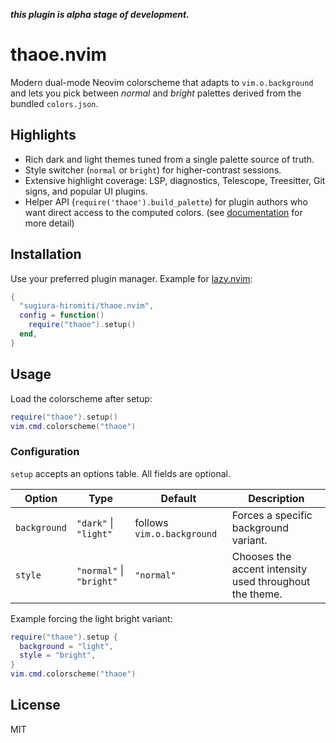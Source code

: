 ***this plugin is alpha stage of development.***

# thaoe.nvim

Modern dual-mode Neovim colorscheme that adapts to `vim.o.background` and lets you pick between *normal* and *bright* palettes derived from the bundled `colors.json`.

## Highlights

- Rich dark and light themes tuned from a single palette source of truth.
- Style switcher (`normal` or `bright`) for higher-contrast sessions.
- Extensive highlight coverage: LSP, diagnostics, Telescope, Treesitter, Git signs, and popular UI plugins.
- Helper API (`require('thaoe').build_palette`) for plugin authors who want direct access to the computed colors. (see [documentation](./doc/thaoe.nvim.txt) for more detail)

## Installation

Use your preferred plugin manager. Example for [lazy.nvim](https://github.com/folke/lazy.nvim):

```lua
{
  "sugiura-hiromiti/thaoe.nvim",
  config = function()
    require("thaoe").setup()
  end,
}
```

## Usage

Load the colorscheme after setup:

```lua
require("thaoe").setup()
vim.cmd.colorscheme("thaoe")
```

### Configuration

`setup` accepts an options table. All fields are optional.

| Option       | Type                         | Default                    | Description                                             |
| ------------ | ---------------------------- | -------------------------- | ------------------------------------------------------- |
| `background` | `"dark"` &#124; `"light"`    | follows `vim.o.background` | Forces a specific background variant.                   |
| `style`      | `"normal"` &#124; `"bright"` | `"normal"`                 | Chooses the accent intensity used throughout the theme. |

Example forcing the light bright variant:

```lua
require("thaoe").setup {
  background = "light",
  style = "bright",
}
vim.cmd.colorscheme("thaoe")
```

## License

MIT

